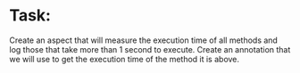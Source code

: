 # Task:
Create an aspect that will measure the execution time of all methods and log those that take more than 1 second to execute.
Create an annotation that we will use to get the execution time of the method it is above.
